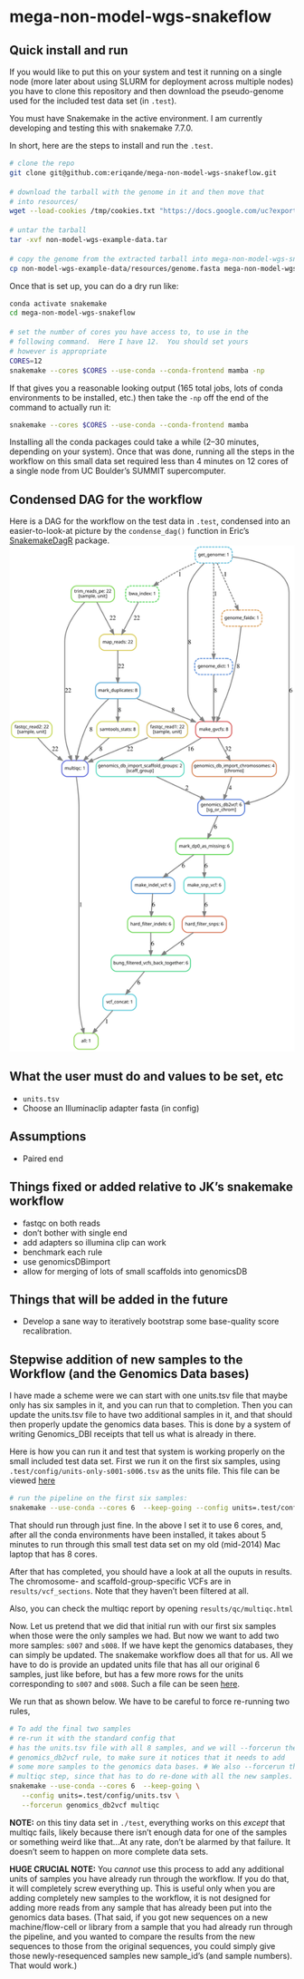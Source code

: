mega-non-model-wgs-snakeflow
================

## Quick install and run

If you would like to put this on your system and test it running on a
single node (more later about using SLURM for deployment across multiple
nodes) you have to clone this repository and then download the
pseudo-genome used for the included test data set (in `.test`).

You must have Snakemake in the active environment. I am currently
developing and testing this with snakemake 7.7.0.

In short, here are the steps to install and run the `.test`.

``` sh
# clone the repo
git clone git@github.com:eriqande/mega-non-model-wgs-snakeflow.git

# download the tarball with the genome in it and then move that
# into resources/
wget --load-cookies /tmp/cookies.txt "https://docs.google.com/uc?export=download&confirm=$(wget --quiet --save-cookies /tmp/cookies.txt --keep-session-cookies --no-check-certificate 'https://docs.google.com/uc?export=download&id=1LMK-DCkH1RKFAWTR2OKEJ_K9VOjJIZ1b' -O- | sed -rn 's/.*confirm=([0-9A-Za-z_]+).*/\1\n/p')&id=1LMK-DCkH1RKFAWTR2OKEJ_K9VOjJIZ1b" -O non-model-wgs-example-data.tar && rm -rf /tmp/cookies.txt

# untar the tarball
tar -xvf non-model-wgs-example-data.tar

# copy the genome from the extracted tarball into mega-non-model-wgs-snakeflow/resources/
cp non-model-wgs-example-data/resources/genome.fasta mega-non-model-wgs-snakeflow/resources/
```

Once that is set up, you can do a dry run like:

``` sh
conda activate snakemake
cd mega-non-model-wgs-snakeflow

# set the number of cores you have access to, to use in the
# following command.  Here I have 12.  You should set yours
# however is appropriate
CORES=12
snakemake --cores $CORES --use-conda --conda-frontend mamba -np
```

If that gives you a reasonable looking output (165 total jobs, lots of
conda environments to be installed, etc.) then take the `-np` off the
end of the command to actually run it:

``` sh
snakemake --cores $CORES --use-conda --conda-frontend mamba
```

Installing all the conda packages could take a while (2–30 minutes,
depending on your system). Once that was done, running all the steps in
the workflow on this small data set required less than 4 minutes on 12
cores of a single node from UC Boulder’s SUMMIT supercomputer.

## Condensed DAG for the workflow

Here is a DAG for the workflow on the test data in `.test`, condensed
into an easier-to-look-at picture by the `condense_dag()` function in
Eric’s [SnakemakeDagR](https://github.com/eriqande/SnakemakeDagR)
package. ![](README_files/test_run_dag_condensed.svg)<!-- -->

## What the user must do and values to be set, etc

-   `units.tsv`
-   Choose an Illuminaclip adapter fasta (in config)

## Assumptions

-   Paired end

## Things fixed or added relative to JK’s snakemake workflow

-   fastqc on both reads
-   don’t bother with single end
-   add adapters so illumina clip can work
-   benchmark each rule
-   use genomicsDBimport
-   allow for merging of lots of small scaffolds into genomicsDB

## Things that will be added in the future

-   Develop a sane way to iteratively bootstrap some base-quality score
    recalibration.

## Stepwise addition of new samples to the Workflow (and the Genomics Data bases)

I have made a scheme were we can start with one units.tsv file that
maybe only has six samples in it, and you can run that to completion.
Then you can update the units.tsv file to have two additional samples in
it, and that should then properly update the genomics data bases. This
is done by a system of writing Genomics\_DBI receipts that tell us what
is already in there.

Here is how you can run it and test that system is working properly on
the small included test data set. First we run it on the first six
samples, using `.test/config/units-only-s001-s006.tsv` as the units
file. This file can be viewed
[here](https://github.com/eriqande/mega-non-model-wgs-snakeflow/blob/main/.test/config/units-only-s001-s006.tsv)

``` sh
# run the pipeline on the first six samples:
snakemake --use-conda --cores 6  --keep-going --config units=.test/config/units-only-s001-s006.tsv
```

That should run through just fine. In the above I set it to use 6 cores,
and, after all the conda environments have been installed, it takes
about 5 minutes to run through this small test data set on my old
(mid-2014) Mac laptop that has 8 cores.

After that has completed, you should have a look at all the ouputs in
results. The chromosome- and scaffold-group-specific VCFs are in
`results/vcf_sections`. Note that they haven’t been filtered at all.

Also, you can check the multiqc report by opening
`results/qc/multiqc.html`

Now. Let us pretend that we did that initial run with our first six
samples when those were the only samples we had. But now we want to add
two more samples: `s007` and `s008`. If we have kept the genomics
databases, they can simply be updated. The snakemake workflow does all
that for us. All we have to do is provide an updated units file that has
all our original 6 samples, just like before, but has a few more rows
for the units corresponding to `s007` and `s008`. Such a file can be
seen
[here](https://github.com/eriqande/mega-non-model-wgs-snakeflow/blob/main/.test/config/units.tsv).

We run that as shown below. We have to be careful to force re-running
two rules,

``` sh
# To add the final two samples
# re-run it with the standard config that
# has the units.tsv file with all 8 samples, and we will --forcerun the
# genomics_db2vcf rule, to make sure it notices that it needs to add
# some more samples to the genomics data bases. # We also --forcerun the
# multiqc step, since that has to do re-done with all the new samples.
snakemake --use-conda --cores 6  --keep-going \
   --config units=.test/config/units.tsv \
   --forcerun genomics_db2vcf multiqc 
```

**NOTE:** on this tiny data set in `./test`, everything works on this
*except* that multiqc fails, likely because there isn’t enough data for
one of the samples or something weird like that…At any rate, don’t be
alarmed by that failure. It doesn’t seem to happen on more complete data
sets.

**HUGE CRUCIAL NOTE:** You *cannot* use this process to add any
additional units of samples you have already run through the workflow.
If you do that, it will completely screw everything up. This is useful
only when you are adding completely new samples to the workflow, it is
not designed for adding more reads from any sample that has already been
put into the genomics data bases. (That said, if you got new sequences
on a new machine/flow-cell or library from a sample that you had already
run through the pipeline, and you wanted to compare the results from the
new sequences to those from the original sequences, you could simply
give those newly-resequenced samples new sample\_id’s (and sample
numbers). That would work.)
